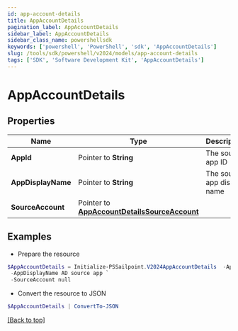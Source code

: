 ```yaml
---
id: app-account-details
title: AppAccountDetails
pagination_label: AppAccountDetails
sidebar_label: AppAccountDetails
sidebar_class_name: powershellsdk
keywords: ['powershell', 'PowerShell', 'sdk', 'AppAccountDetails'] 
slug: /tools/sdk/powershell/v2024/models/app-account-details
tags: ['SDK', 'Software Development Kit', 'AppAccountDetails']
---
```



# AppAccountDetails

## Properties

Name | Type | Description | Notes
------------ | ------------- | ------------- | -------------
**AppId** |  Pointer to **String** | The source app ID | [optional] 
**AppDisplayName** |  Pointer to **String** | The source app display name | [optional] 
**SourceAccount** |  Pointer to [**AppAccountDetailsSourceAccount**](app-account-details-source-account) |  | [optional] 

## Examples

- Prepare the resource
```powershell
$AppAccountDetails = Initialize-PSSailpoint.V2024AppAccountDetails  -AppId fbf4f72280304f1a8bc808fc2a3bcf7b `
 -AppDisplayName AD source app `
 -SourceAccount null
```

- Convert the resource to JSON
```powershell
$AppAccountDetails | ConvertTo-JSON
```


[[Back to top]](#) 

